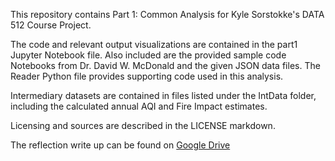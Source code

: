 This repository contains Part 1: Common Analysis for Kyle Sorstokke's DATA 512 Course Project.

The code and relevant output visualizations are contained in the part1 Jupyter Notebook file. Also included are the provided sample code Notebooks from Dr. David W. McDonald and the given JSON data files. The Reader Python file provides supporting code used in this analysis.

Intermediary datasets are contained in files listed under the IntData folder, including the calculated annual AQI and Fire Impact estimates.

Licensing and sources are described in the LICENSE markdown.

The reflection write up can be found on [Google Drive](https://docs.google.com/document/d/1PH01_F6cnAsZn_KySsvITYycg0lyWTKlQhH3S39wNmw/edit?usp=sharing)
